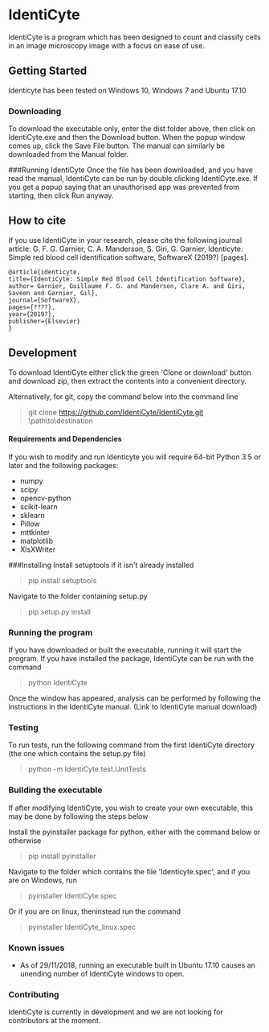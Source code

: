 # IdentiCyte
IdentiCyte is a program which has been designed to count and classify cells in an image microscopy image with a focus on ease of use.
## Getting Started 

Identicyte has been tested on Windows 10, Windows 7 and Ubuntu 17.10
### Downloading
To download the executable only, enter the dist folder above, then click on IdentiCyte.exe and then the Download button. When the popup window comes up, click the Save File button. The manual can similarly be downloaded from the Manual folder. 

###Running IdentiCyte
Once the file has been downloaded, and you have read the manual, IdentiCyte can be run by double clicking IdentiCyte.exe. If you get a popup saying that an unauthorised app was prevented from starting, then click Run anyway.

## How to cite
If you use IdentiCyte in your research, please cite the following journal article:
G. F. G. Garnier, C. A. Manderson, S. Giri, G. Garnier, Identicyte: Simple red blood cell identification software, SoftwareX (2019?) [pages].

    @article{identicyte,  
    title={IdentiCyte: Simple Red Blood Cell Identification Software},  
	author= Garnier, Guillaume F. G. and Manderson, Clare A. and Giri, Saveen and Garnier, Gil},
	journal={SoftwareX},
	pages={????},
	year={2019?},
	publisher={Elsevier}
    }


## Development

To download IdentiCyte either click the green 'Clone or download' button and download zip, then extract the contents into a convenient directory.

Alternatively, for git, copy the command below into the command line
> git clone https://github.com/IdentiCyte/IdentiCyte.git \path\to\destination

#### Requirements and Dependencies
If you wish to modify and run Identicyte you will require 64-bit Python 3.5 or later and the following packages:

+ numpy
+ scipy
+ opencv-python
+ scikit-learn
+ sklearn
+ Pillow
+ mttkinter
+ matplotlib
+ XlsXWriter

###Installing
Install setuptools if it isn't already installed
> pip install setuptools 

Navigate to the folder containing setup.py 

> pip setup.py install 


### Running the program

If you have downloaded or built the executable, running it will start the program.
If you have installed the package, IdentiCyte can be run with the command
> python IdentiCyte

Once the window has appeared, analysis can be performed by following the instructions in the IdentiCyte manual. (Link to IdentiCyte manual download)

### Testing
To run tests, run the following command from the first IdentiCyte directory (the one which contains the setup.py file)
> python -m IdentiCyte.test.UnitTests

### Building the executable
If after modifying IdentiCyte, you wish to create your own executable, this may be done by following the steps below

Install the pyinstaller package for python, either with the command below or otherwise
> pip install pyinstaller

Navigate to the folder which contains the file 'Identicyte.spec', and if you are on Windows, run 

> pyinstaller IdentiCyte.spec

Or if you are on linux, theninstead run the command

> pyinstaller IdentiCyte_linux.spec

### Known issues
+ As of 29/11/2018, running an executable built in Ubuntu 17.10 causes an unending number of IdentiCyte windows to open.  
### Contributing
IdentiCyte is currently in development and  we are not looking for contributors at the moment.
